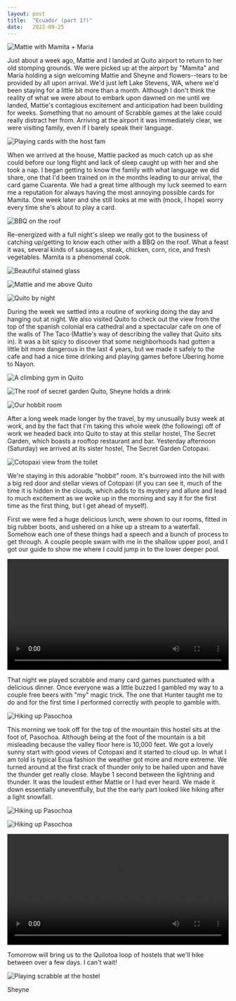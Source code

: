 ```yaml
---
layout: post
title:  "Ecuador (part 1?)"
date:   2022-09-25
---
```


![Mattie with Mamita + Maria]({{site.baseurl}}/assets/landing-in-ecuador.jpg)

Just about a week ago, Mattie and I landed at Quito airport to return to her old
stomping grounds. We were picked up at the airport by "Mamita" and Maria holding
a sign welcoming Mattie and Sheyne and flowers--tears to be provided by all upon
arrival. We'd just left Lake Stevens, WA, where we'd been staying for a little
bit more than a month. Although I don't think the reality of what we were about
to embark upon dawned on me until we landed, Mattie's contagious excitement and
anticipation had been building for weeks. Something that no amount of Scrabble
games at the lake could really distract her from. Arriving at the airport it was
immediately clear, we were visiting family, even if I barely speak their
language.

![Playing cards with the host fam]({{site.baseurl}}/assets/cards-with-ec-fam.jpeg)

When we arrived at the house, Mattie packed as much catch up as she could before
our long flight and lack of sleep caught up with her and she took a nap. I began
getting to know the family with what language we did share, one that I'd been
trained on in the months leading to our arrival, the card game Cuarenta. We had
a great time although my luck seemed to earn me a reputation for always having
the most annoying possible cards for Mamita. One week later and she still looks
at me with (mock, I hope) worry every time she's about to play a card.

![BBQ on the roof]({{site.baseurl}}/assets/bbq-ec.jpeg)

Re-energized with a full night's sleep we really got to the business of catching
up/getting to know each other with a BBQ on the roof. What a feast it was,
several kinds of sausages, steak, chicken, corn, rice, and fresh vegetables.
Mamita is a phenomenal cook.

![Beautiful stained glass]({{site.baseurl}}/assets/church-ec.jpeg)

![Mattie and me above Quito]({{site.baseurl}}/assets/bar-ec.jpeg)

![Quito by night]({{site.baseurl}}/assets/bar-ec-2.jpg)

During the week we settled into a routine of working doing the day and hanging
out at night. We also visited Quito to check out the view from the top of the
spanish colonial era cathedral and a spectacular cafe on one of the walls of The
Taco (Mattie's way of describing the valley that Quito sits in). It was a bit
spicy to discover that some neighborhoods had gotten a little bit more dangerous
in the last 4 years, but we made it safely to the cafe and had a nice time
drinking and playing games before Ubering home to Nayon.

![A climbing gym in Quito]({{site.baseurl}}/assets/climbing-quito.jpg)

![The roof of secret garden Quito, Sheyne holds a drink]({{site.baseurl}}/assets/secret-garden-quito.jpg)

![Our hobbit room]({{site.baseurl}}/assets/hobbit-2.jpg)

After a long week made longer by the travel, by my unusually busy week at work,
and by the fact that I'm taking this whole week (the following) off of work we
headed back into Quito to stay at this stellar hostel, The Secret Garden, which
boasts a rooftop restaurant and bar. Yesterday afternoon (Saturday) we arrived
at its sister hostel, The Secret Garden Cotopaxi.

![Cotopaxi view from the toilet]({{site.baseurl}}/assets/toilet-secret-garden.jpg)

We're staying in this adorable "hobbit" room. It's burrowed into the hill with a
big red door and stellar views of Cotopaxi (if you can see it, much of the time
it is hidden in the clouds, which adds to its mystery and allure and lead to
much excitement as we woke up in the morning and say it for the first time as
the first thing, but I get ahead of myself).

First we were fed a huge delicious lunch, were shown to our rooms, fitted in big
rubber boots, and ushered on a hike up a stream to a waterfall. Somehow each one
of these things had a speech and a bunch of process to get through. A couple
people swam with me in the shallow upper pool, and I got our guide to show me
where I could jump in to the lower deeper pool.

<video controls="" autoplay="" style="width: 100%;" src="{{site.baseurl}}/assets/coto-waterfall-jump.mov" type="video/quicktime"></video>

That night we played scrabble and many card games punctuated with a delicious
dinner. Once everyone was a little buzzed I gambled my way to a couple free
beers with "my" magic trick. The one that Hunter taught me to do and for the
first time I performed correctly with people to gamble with.

![Hiking up Pasochoa]({{site.baseurl}}/assets/paso-hike-1.jpg)

This morning we took off for the top of the mountain this hostel sits at the
foot of, Pasochoa. Although being at the foot of the mountain is a bit
misleading because the valley floor here is 10,000 feet. We got a lovely sunny
start with good views of Cotopaxi and it started to cloud up. In what I am told
is typical Ecua fashion the weather got more and more extreme. We turned around
at the first crack of thunder only to be hailed upon and have the thunder get
really close. Maybe 1 second between the lightning and thunder. It was the
loudest either Mattie or I had ever heard. We made it down essentially
uneventfully, but the the early part looked like hiking after a light snowfall.

![Hiking up Pasochoa]({{site.baseurl}}/assets/paso-hike-2.jpg)

![Hiking up Pasochoa]({{site.baseurl}}/assets/paso-3.jpg)

<video controls="" autoplay="" style="width: 100%;" src="{{site.baseurl}}/assets/stormy-paso.mp4" type="video/quicktime"></video>

Tomorrow will bring us to the Quilotoa loop of hostels that we'll hike between
over a few days. I can't wait!

![Playing scrabble at the hostel]({{site.baseurl}}/assets/scrabble-secret.jpeg)

Sheyne